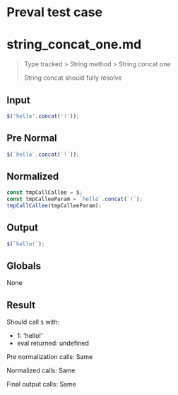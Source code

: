 # Preval test case

# string_concat_one.md

> Type tracked > String method > String concat one
>
> String concat should fully resolve

## Input

`````js filename=intro
$('hello'.concat('!'));
`````

## Pre Normal

`````js filename=intro
$(`hello`.concat(`!`));
`````

## Normalized

`````js filename=intro
const tmpCallCallee = $;
const tmpCalleeParam = `hello`.concat(`!`);
tmpCallCallee(tmpCalleeParam);
`````

## Output

`````js filename=intro
$(`hello!`);
`````

## Globals

None

## Result

Should call `$` with:
 - 1: 'hello!'
 - eval returned: undefined

Pre normalization calls: Same

Normalized calls: Same

Final output calls: Same
